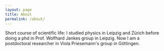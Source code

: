 ```yaml
---
layout: page
title: About
permalink: /about/
---
```


Short course of scientific life:
I studied physics in Leipzig and Zürich before doing a phd in Prof. Wolfhard
Jankes group in Leipzig. Now I am a postdoctoral researcher in Viola
Priesemann's group in Göttingen. 
